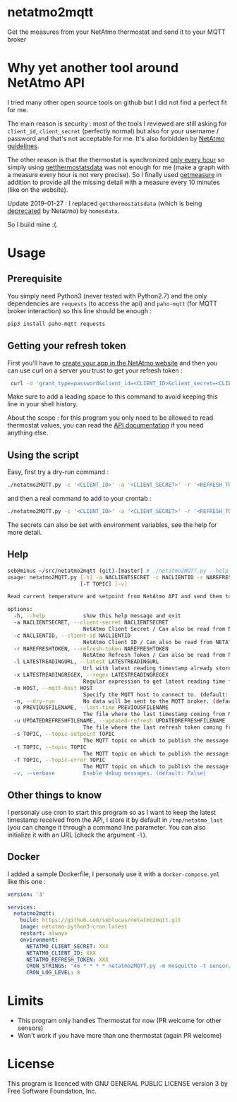 # netatmo2mqtt

Get the measures from your NetAtmo thermostat and send it to your MQTT broker

# Why yet another tool around NetAtmo API

I tried many other open source tools on github but I did not find a perfect fit for me.

The main reason is security : most of the tools I reviewed are still asking for `client_id`, `client_secret` (perfectly normal) but also for your username / password and that's not acceptable for me. It's also forbidden by [NetAtmo guidelines](https://dev.netatmo.com/resources/technical/guides/developerguidelines).

The other reason is that the thermostat is synchronized [only every hour](https://dev.netatmo.com/resources/technical/guides/ratelimits) so simply using [getthermostatsdata](https://dev.netatmo.com/resources/technical/reference/thermostat/getthermostatsdata) was not enough for me (make a graph with a measure every hour is not very precise). So I finally used [getmeasure](https://dev.netatmo.com/resources/technical/reference/common/getmeasure) in addition to provide all the missing detail with a measure every 10 minutes (like on the website).

Update 2019-01-27 : I replaced `getthermostatsdata` (which is being [deprecated](https://dev.netatmo.com/resources/technical/reference/deprecated) by Netatmo) by `homesdata`.

So I build mine :(.

# Usage

## Prerequisite

You simply need Python3 (never tested with Python2.7) and the only dependencies are `requests` (to access the api) and `paho-mqtt` (for MQTT broker interaction) so this line should be enough  :

```bash
pip3 install paho-mqtt requests
```

## Getting your refresh token

First you'll have to [create your app in the NetAtmo website](https://dev.netatmo.com/myaccount/createanapp) and then you can use curl on a server you trust to get your refresh token :

```bash
 curl -d 'grant_type=password&client_id=<CLIENT_ID>&client_secret=<CLIENT_SECRET>&username=<USERNAME>&password=<PASSWORD>&scope=read_thermostat' 'https://api.netatmo.net/oauth2/token'
```

Make sure to add a leading space to this command to avoid keeping this line in your shell history.

About the scope : for this program you only need to be allowed to read thermostat values, you can read the [API documentation](https://dev.netatmo.com/resources/technical/guides/authentication/clientcredentials) if you need anything else.

## Using the script

Easy, first try a dry-run command :

```bash
./netatmo2MQTT.py -c '<CLIENT_ID>' -a '<CLIENT_SECRET>' -r '<REFRESH_TOKEN>' -n -v
```

and then a real command to add to your crontab :

```bash
./netatmo2MQTT.py -c '<CLIENT_ID>' -a '<CLIENT_SECRET>' -r '<REFRESH_TOKEN>'
```

The secrets can also be set with environment variables, see the help for more detail.

## Help

```bash
seb@minus ~/src/netatmo2mqtt (git)-[master] # ./netatmo2MQTT.py --help
usage: netatmo2MQTT.py [-h] -a NACLIENTSECRET -c NACLIENTID -r NAREFRESHTOKEN -l LATESTREADINGURL -x LATESTREADINGREGEX [-m HOST] [-n] [-o PREVIOUSFILENAME] [-u UPDATEDREFRESHFILENAME] [-s TOPIC] [-t TOPIC]
                       [-T TOPIC] [-v]

Read current temperature and setpoint from NetAtmo API and send them to a MQTT broker.

options:
  -h, --help            show this help message and exit
  -a NACLIENTSECRET, --client-secret NACLIENTSECRET
                        NetAtmo Client Secret / Can also be read from NETATMO_CLIENT_SECRET env var. (default: None)
  -c NACLIENTID, --client-id NACLIENTID
                        NetAtmo Client ID / Can also be read from NETATMO_CLIENT_ID en var. (default: None)
  -r NAREFRESHTOKEN, --refresh-token NAREFRESHTOKEN
                        NetAtmo Refresh Token / Can also be read from NETATMO_REFRESH_TOKEN en var. (default: None)
  -l LATESTREADINGURL, --latest LATESTREADINGURL
                        Url with latest reading timestamp already stored. (default: None)
  -x LATESTREADINGREGEX, --regex LATESTREADINGREGEX
                        Regular expression to get latest reading time from url. (default: None)
  -m HOST, --mqtt-host HOST
                        Specify the MQTT host to connect to. (default: 127.0.0.1)
  -n, --dry-run         No data will be sent to the MQTT broker. (default: False)
  -o PREVIOUSFILENAME, --last-time PREVIOUSFILENAME
                        The file where the last timestamp coming from NetAtmo API will be saved (default: /tmp/netatmo_last)
  -u UPDATEDREFRESHFILENAME, --updated-refresh UPDATEDREFRESHFILENAME
                        The file where the last refresh token coming from NetAtmo API will be saved (default: /tmp/netatmo_last_refresh)
  -s TOPIC, --topic-setpoint TOPIC
                        The MQTT topic on which to publish the message with the current setpoint temperature (if it was a success) (default: sensor/setpoint)
  -t TOPIC, --topic TOPIC
                        The MQTT topic on which to publish the message (if it was a success). (default: sensor/mainroom)
  -T TOPIC, --topic-error TOPIC
                        The MQTT topic on which to publish the message (if it wasn't a success). (default: error/sensor/mainroom)
  -v, --verbose         Enable debug messages. (default: False)
```

## Other things to know

I personaly use cron to start this program so as I want to keep the latest timestamp received from the API, I store it by default in `/tmp/netatmo_last` (you can change it through a command line parameter. You can also initialize it with an URL (check the argument `-l`).

## Docker

I added a sample Dockerfile, I personaly use it with a `docker-compose.yml` like this one :

```yml
version: '3'

services:
  netatmo2mqtt:
    build: https://github.com/seblucas/netatmo2mqtt.git
    image: netatmo-python3-cron:latest
    restart: always
    environment:
      NETATMO_CLIENT_SECRET: XXX
      NETATMO_CLIENT_ID: XXX
      NETATMO_REFRESH_TOKEN: XXX
      CRON_STRINGS: "46 * * * * netatmo2MQTT.py -m mosquitto -t sensor/netatmo"
      CRON_LOG_LEVEL: 8
```


# Limits

 * This program only handles Thermostat for now (PR welcome for other sensors)
 * Won't work if you have more than one thermostat (again PR welcome)

# License

This program is licenced with GNU GENERAL PUBLIC LICENSE version 3 by Free Software Foundation, Inc.

